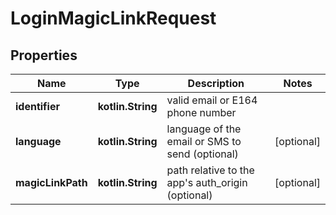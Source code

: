 
# LoginMagicLinkRequest

## Properties
Name | Type | Description | Notes
------------ | ------------- | ------------- | -------------
**identifier** | **kotlin.String** | valid email or E164 phone number | 
**language** | **kotlin.String** | language of the email or SMS to send (optional) |  [optional]
**magicLinkPath** | **kotlin.String** | path relative to the app&#39;s auth_origin (optional) |  [optional]



